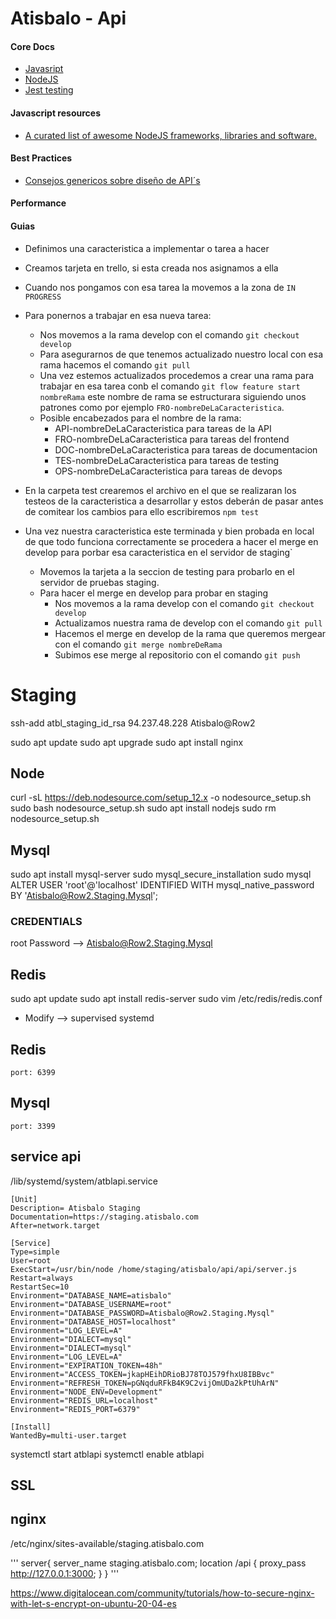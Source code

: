 # Atisbalo - Api

#### Core Docs

- [Javasript](https://developer.mozilla.org/es/docs/Web/JavaScript/Referencia)
- [NodeJS](https://nodejs.org/es/docs/)
- [Jest testing](https://jestjs.io/docs/en/getting-started)

#### Javascript resources

- [A curated list of awesome NodeJS frameworks, libraries and software.](https://github.com/sindresorhus/awesome-nodejs)

#### Best Practices

- [Consejos genericos sobre diseño de API´s](http://javisantana.com/2019/04/29/dise%C3%B1o-api.html)

#### Performance

#### Guias

- Definimos una caracteristica a implementar o tarea a hacer
- Creamos tarjeta en trello, si esta creada nos asignamos a ella
- Cuando nos pongamos con esa tarea la movemos a la zona de `IN PROGRESS`
- Para ponernos a trabajar en esa nueva tarea:

  - Nos movemos a la rama develop con el comando `git checkout develop`
  - Para asegurarnos de que tenemos actualizado nuestro local con esa rama hacemos el comando `git pull`
  - Una vez estemos actualizados procedemos a crear una rama para trabajar en esa tarea conb el comando `git flow feature start nombreRama` este nombre de rama se estructurara siguiendo unos patrones como por ejemplo `FRO-nombreDeLaCaracteristica`.
  - Posible encabezados para el nombre de la rama:
    - API-nombreDeLaCaracteristica para tareas de la API
    - FRO-nombreDeLaCaracteristica para tareas del frontend
    - DOC-nombreDeLaCaracteristica para tareas de documentacion
    - TES-nombreDeLaCaracteristica para tareas de testing
    - OPS-nombreDeLaCaracteristica para tareas de devops

- En la carpeta test crearemos el archivo en el que se realizaran los testeos de la caracteristica a desarrollar y estos deberán de pasar antes de comitear los cambios para ello escribiremos `npm test`

- Una vez nuestra caracteristica este terminada y bien probada en local de que todo funciona correctamente se procedera a hacer el merge en develop para porbar esa caracteristica en el servidor de staging`
  - Movemos la tarjeta a la seccion de testing para probarlo en el servidor de pruebas staging.
  - Para hacer el merge en develop para probar en staging
    - Nos movemos a la rama develop con el comando `git checkout develop`
    - Actualizamos nuestra rama de develop con el comando `git pull`
    - Hacemos el merge en develop de la rama que queremos mergear con el comando `git merge nombreDeRama`
    - Subimos ese merge al repositorio con el comando `git push`

# Staging
ssh-add atbl_staging_id_rsa
94.237.48.228
Atisbalo@Row2

sudo apt update
sudo apt upgrade
sudo apt install nginx

## Node
curl -sL https://deb.nodesource.com/setup_12.x -o nodesource_setup.sh
sudo bash nodesource_setup.sh
sudo apt install nodejs
sudo rm nodesource_setup.sh

## Mysql
sudo apt install mysql-server
sudo mysql_secure_installation
sudo mysql
ALTER USER 'root'@'localhost' IDENTIFIED WITH mysql_native_password BY 'Atisbalo@Row2.Staging.Mysql';

### CREDENTIALS
root
Password --> Atisbalo@Row2.Staging.Mysql

## Redis
sudo apt update
sudo apt install redis-server
sudo vim /etc/redis/redis.conf

 - Modify
 --> supervised systemd


## Redis
    port: 6399
## Mysql
    port: 3399


## service api
/lib/systemd/system/atblapi.service 
```
[Unit]
Description= Atisbalo Staging
Documentation=https://staging.atisbalo.com
After=network.target

[Service]
Type=simple
User=root
ExecStart=/usr/bin/node /home/staging/atisbalo/api/api/server.js
Restart=always
RestartSec=10
Environment="DATABASE_NAME=atisbalo"
Environment="DATABASE_USERNAME=root"
Environment="DATABASE_PASSWORD=Atisbalo@Row2.Staging.Mysql"
Environment="DATABASE_HOST=localhost"
Environment="LOG_LEVEL=A"
Environment="DIALECT=mysql"
Environment="DIALECT=mysql"
Environment="LOG_LEVEL=A"
Environment="EXPIRATION_TOKEN=48h"
Environment="ACCESS_TOKEN=jkapHEihDRioBJ78TOJ579fhxU8IBBvc"
Environment="REFRESH_TOKEN=pGNqduRFkB4K9C2vijOmUDa2kPtUhArN"
Environment="NODE_ENV=Development"
Environment="REDIS_URL=localhost"
Environment="REDIS_PORT=6379"

[Install]
WantedBy=multi-user.target
```
systemctl start atblapi
systemctl enable atblapi
## SSL


## nginx
/etc/nginx/sites-available/staging.atisbalo.com

'''
server{
	server_name staging.atisbalo.com;
        location /api {
                proxy_pass http://127.0.0.1:3000;
        }
}
'''


https://www.digitalocean.com/community/tutorials/how-to-secure-nginx-with-let-s-encrypt-on-ubuntu-20-04-es